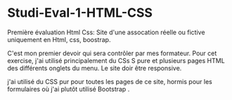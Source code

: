 # Studi-Eval-1-HTML-CSS
Première évaluation Html Css: Site d'une assocation réelle ou fictive uniquement en Html, css, boostrap.

C'est mon premier devoir  qui sera contrôler par mes formateur. 
Pour cet exercise, j'ai  utilisé principalement du CSs S pure et plusieurs pages HTML  des différents onglets du menu.
Le site doir être responsive.

j'ai utilisé du CSS pur  pour toutes les pages de ce site,  hormis  pour  les formulaires où j'ai plutôt utilisé Bootstrap .
